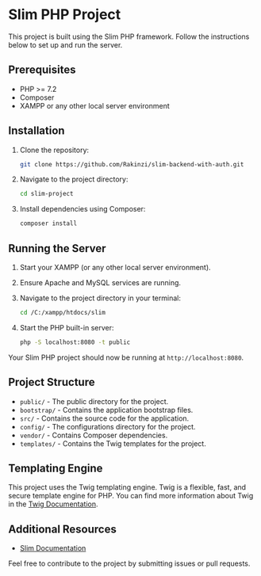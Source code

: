 # Slim PHP Project

This project is built using the Slim PHP framework. Follow the instructions below to set up and run the server.

## Prerequisites

- PHP >= 7.2
- Composer
- XAMPP or any other local server environment

## Installation

1. Clone the repository:

    ```sh
    git clone https://github.com/Rakinzi/slim-backend-with-auth.git
    ```

2. Navigate to the project directory:

    ```sh
    cd slim-project
    ```

3. Install dependencies using Composer:

    ```sh
    composer install
    ```

## Running the Server

1. Start your XAMPP (or any other local server environment).
2. Ensure Apache and MySQL services are running.
3. Navigate to the project directory in your terminal:

    ```sh
    cd /C:/xampp/htdocs/slim
    ```

4. Start the PHP built-in server:

    ```sh
    php -S localhost:8080 -t public
    ```

Your Slim PHP project should now be running at `http://localhost:8080`.

## Project Structure

- `public/` - The public directory for the project.
- `bootstrap/` - Contains the application bootstrap files.
- `src/` - Contains the source code for the application.
- `config/` - The configurations directory for the project.
- `vendor/` - Contains Composer dependencies.
- `templates/` - Contains the Twig templates for the project.

## Templating Engine

This project uses the Twig templating engine. Twig is a flexible, fast, and secure template engine for PHP. You can find more information about Twig in the [Twig Documentation](https://twig.symfony.com/doc/).

## Additional Resources

- [Slim Documentation](https://www.slimframework.com/docs/)

Feel free to contribute to the project by submitting issues or pull requests.
